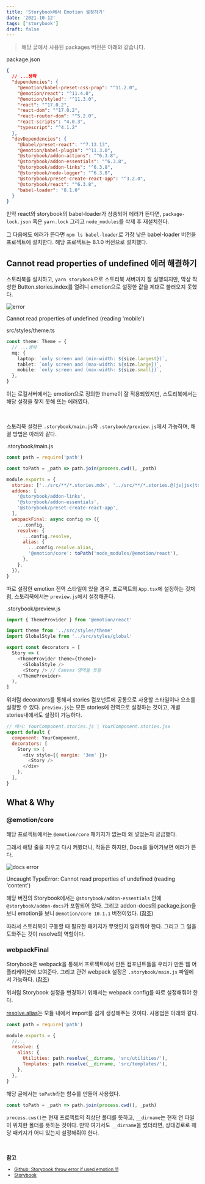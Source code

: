 ```yaml
---
title: 'Storybook에서 Emotion 설정하기'
date: '2021-10-12'
tags: ['storybook']
draft: false
---
```


> 해당 글에서 사용된 packages 버전은 아래와 같습니다.

<span class="file-location">package.json</span>

```json
{
  // ...생략
  "dependencies": {
    "@emotion/babel-preset-css-prop": "^11.2.0",
    "@emotion/react": "^11.4.0",
    "@emotion/styled": "^11.3.0",
    "react": "^17.0.2",
    "react-dom": "^17.0.2",
    "react-router-dom": "^5.2.0",
    "react-scripts": "4.0.3",
    "typescript": "^4.1.2"
  },
  "devDependencies": {
    "@babel/preset-react": "^7.13.13",
    "@emotion/babel-plugin": "^11.3.0",
    "@storybook/addon-actions": "^6.3.8",
    "@storybook/addon-essentials": "^6.3.8",
    "@storybook/addon-links": "^6.3.8",
    "@storybook/node-logger": "^6.3.8",
    "@storybook/preset-create-react-app": "^3.2.0",
    "@storybook/react": "^6.3.8",
    "babel-loader": "8.1.0"
  }
}
```

만약 react와 storybook의 babel-loader가 상충되어 에러가 뜬다면, `package-lock.json` 혹은 `yarn.lock` 그리고 `node_modules`를 삭제 후 재설치한다.

그 다음에도 에러가 뜬다면 `npm ls babel-loader`로 가장 낮은 babel-loader 버전을 프로젝트에 설치한다. 해당 프로젝트는 8.1.0 버전으로 설치했다.

## Cannot read properties of undefined 에러 해결하기

스토리북을 설치하고, `yarn storybook`으로 스토리북 서버까지 잘 실행되지만, 막상 작성한 Button.stories.index를 열려니 emotion으로 설정한 값을 제대로 불러오지 못했다.

<div class="img-div">
  <img src="https://user-images.githubusercontent.com/58619071/193443064-621396bc-8f0c-4220-9de7-5d75470127e4.png" alt="error">
  <p>Cannot read properties of undefined (reading 'mobile')</p>
</div>

<span class="file-location">src/styles/theme.ts</span>

```ts
const theme: Theme = {
  // ...생략
  mq: {
    laptop: `only screen and (min-width: ${size.largest})`,
    tablet: `only screen and (max-width: ${size.large})`,
    mobile: `only screen and (max-width: ${size.small})`,
  },
}
```

이는 로컬서버에서는 emotion으로 정의한 theme이 잘 적용되었지만, 스토리북에서는 해당 설정을 찾지 못해 뜨는 에러였다.

<br>

스토리북 설정은 `.storybook/main.js`와 `.storybook/preview.js`에서 가능하며, 해결 방법은 아래와 같다.

<span class="file-location">.storybook/main.js</span>

```js
const path = require('path')

const toPath = _path => path.join(process.cwd(), _path)

module.exports = {
  stories: ['../src/**/*.stories.mdx', '../src/**/*.stories.@(js|jsx|ts|tsx)'],
  addons: [
    '@storybook/addon-links',
    '@storybook/addon-essentials',
    '@storybook/preset-create-react-app',
  ],
  webpackFinal: async config => ({
    ...config,
    resolve: {
      ...config.resolve,
      alias: {
        ...config.resolve.alias,
        '@emotion/core': toPath('node_modules/@emotion/react'),
      },
    },
  }),
}
```

따로 설정한 emotion 전역 스타일이 있을 경우, 프로젝트의 `App.tsx`에 설정하는 것처럼, 스토리북에서는 `preview.js`에서 설정해준다.

<span class="file-location">.storybook/preview.js</span>

```js
import { ThemeProvider } from '@emotion/react'

import theme from '../src/styles/theme'
import GlobalStyle from '../src/styles/global'

export const decorators = [
  Story => (
    <ThemeProvider theme={theme}>
      <GlobalStyle />
      <Story /> // Canvas 영역을 뜻함
    </ThemeProvider>
  ),
]
```

위처럼 decorators를 통해서 stories 컴포넌트에 공통으로 사용할 스타일이나 요소를 설정할 수 있다. `preview.js`는 모든 stories에 전역으로 설정하는 것이고, 개별 stories내에서도 설정이 가능하다.

```js
// 예시: YourComponent.stories.js | YourComponent.stories.jsx
export default {
  component: YourComponent,
  decorators: [
    Story => (
      <div style={{ margin: '3em' }}>
        <Story />
      </div>
    ),
  ],
}
```

## What & Why

### @emotion/core

해당 프로젝트에서는 `@emotion/core` 패키지가 없는데 왜 넣었는지 궁금했다.

그래서 해당 줄을 지우고 다시 켜봤더니, 작동은 하지만, Docs를 들어가보면 에러가 뜬다.

<div class="img-div" style="width: 500px;">
  <img src="https://user-images.githubusercontent.com/58619071/193443062-0b5cc541-93b3-4f17-9f51-8bc54a73197c.png" alt="docs error" >
  <p>Uncaught TypeError: Cannot read properties of undefined (reading 'content')</p>
</div>

해당 버전의 Storybook에서는 `@storybook/addon-essentials` 안에 `@storybook/addon-docs`가 포함되어 있다. 그리고 addon-docs의 package.json을 보니 emotion을 보니 `@emotion/core 10.1.1` 버전이었다. (<a href="https://github.com/storybookjs/storybook/blob/next/addons/docs/package.json#L108:L109" target="_blank">참조</a>)

따라서 스토리북이 구동할 때 필요한 패키지가 무엇인지 알려줘야 한다. 그리고 그 일을 도와주는 것이 <span class="return">resolve</span>의 역할이다.

### webpackFinal

Storybook은 webpack을 통해서 프로젝트에서 만든 컴포넌트들을 우리가 만든 웹 어플리케이션에 보여준다. 그리고 관련 webpack 설정은 `.storybook/main.js` 파일에서 가능하다. (<a href="https://storybook.js.org/docs/react/configure/webpack" target="_blank">참조</a>)

위처럼 Storybook 설정을 변경하기 위해서는 webpack config를 따로 설정해줘야 한다.

<a href="https://webpack.js.org/configuration/resolve/#resolvealias" target="_blank" class="return">resolve.alias</a>는 모듈 내에서 import를 쉽게 생성해주는 것이다. 사용법은 아래와 같다.

```js
const path = require('path')

module.exports = {
  //...
  resolve: {
    alias: {
      Utilities: path.resolve(__dirname, 'src/utilities/'),
      Templates: path.resolve(__dirname, 'src/templates/'),
    },
  },
}
```

해당 글에서는 `toPath`라는 함수를 만들어 사용했다.

```js
const toPath = _path => path.join(process.cwd(), _path)
```

`process.cws()`는 현재 프로젝트의 최상단 폴더를 뜻하고, `__dirname`는 현재 연 파일이 위치한 폴더를 뜻하는 것이다. 만약 여기서도 `__dirname`을 썼더라면, 상대경로로 해당 패키지가 어디 있는지 설정해줘야 한다.

<br />

**참고**

<div style="font-size: 12px;">

- <a href="https://github.com/storybookjs/storybook/issues/13277#issuecomment-751747964" target="_blank">Github: Storybook throw error if used emotion 11</a>
- <a href="https://storybook.js.org/" target="_blank">Storybook</a>

</div>
